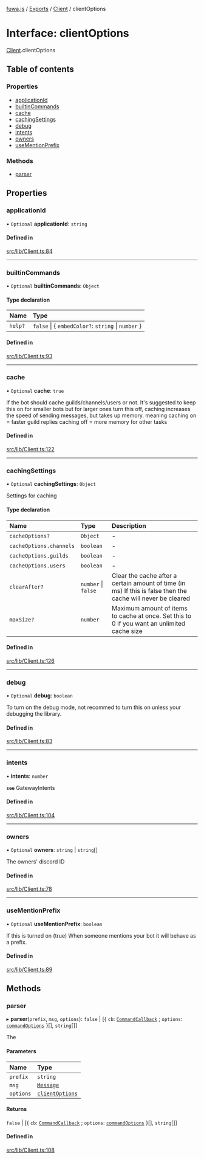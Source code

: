 [fuwa.js](../README.md) / [Exports](../modules.md) / [Client](../modules/Client.md) / clientOptions

# Interface: clientOptions

[Client](../modules/Client.md).clientOptions

## Table of contents

### Properties

- [applicationId](Client.clientOptions.md#applicationid)
- [builtinCommands](Client.clientOptions.md#builtincommands)
- [cache](Client.clientOptions.md#cache)
- [cachingSettings](Client.clientOptions.md#cachingsettings)
- [debug](Client.clientOptions.md#debug)
- [intents](Client.clientOptions.md#intents)
- [owners](Client.clientOptions.md#owners)
- [useMentionPrefix](Client.clientOptions.md#usementionprefix)

### Methods

- [parser](Client.clientOptions.md#parser)

## Properties

### applicationId

• `Optional` **applicationId**: `string`

#### Defined in

[src/lib/Client.ts:84](https://github.com/Fuwajs/Fuwa.js/blob/6865cb6/src/lib/Client.ts#L84)

___

### builtinCommands

• `Optional` **builtinCommands**: `Object`

#### Type declaration

| Name | Type |
| :------ | :------ |
| `help?` | ``false`` \| { `embedColor?`: `string` \| `number`  } |

#### Defined in

[src/lib/Client.ts:93](https://github.com/Fuwajs/Fuwa.js/blob/6865cb6/src/lib/Client.ts#L93)

___

### cache

• `Optional` **cache**: ``true``

If the bot should cache guilds/channels/users or not.
It's suggested to keep this on for smaller bots
but for larger ones turn this off,
caching increases the speed of sending messages, but takes up memory.
meaning caching on = faster guild replies
caching off = more memory for other tasks

#### Defined in

[src/lib/Client.ts:122](https://github.com/Fuwajs/Fuwa.js/blob/6865cb6/src/lib/Client.ts#L122)

___

### cachingSettings

• `Optional` **cachingSettings**: `Object`

Settings for caching

#### Type declaration

| Name | Type | Description |
| :------ | :------ | :------ |
| `cacheOptions?` | `Object` | - |
| `cacheOptions.channels` | `boolean` | - |
| `cacheOptions.guilds` | `boolean` | - |
| `cacheOptions.users` | `boolean` | - |
| `clearAfter?` | `number` \| ``false`` | Clear the cache after a certain amount of time (in ms) If this is false then the cache will never be cleared |
| `maxSize?` | `number` | Maximum amount of items to cache at once. Set this to 0 if you want an unlimited cache size |

#### Defined in

[src/lib/Client.ts:126](https://github.com/Fuwajs/Fuwa.js/blob/6865cb6/src/lib/Client.ts#L126)

___

### debug

• `Optional` **debug**: `boolean`

To turn on the debug mode, not recommed to turn this on unless your debugging
the library.

#### Defined in

[src/lib/Client.ts:83](https://github.com/Fuwajs/Fuwa.js/blob/6865cb6/src/lib/Client.ts#L83)

___

### intents

• **intents**: `number`

**`see`** GatewayIntents

#### Defined in

[src/lib/Client.ts:104](https://github.com/Fuwajs/Fuwa.js/blob/6865cb6/src/lib/Client.ts#L104)

___

### owners

• `Optional` **owners**: `string` \| `string`[]

The owners' discord ID

#### Defined in

[src/lib/Client.ts:78](https://github.com/Fuwajs/Fuwa.js/blob/6865cb6/src/lib/Client.ts#L78)

___

### useMentionPrefix

• `Optional` **useMentionPrefix**: `boolean`

If this is turned on (true) When someone mentions your bot it will behave
as a prefix.

#### Defined in

[src/lib/Client.ts:89](https://github.com/Fuwajs/Fuwa.js/blob/6865cb6/src/lib/Client.ts#L89)

## Methods

### parser

▸ **parser**(`prefix`, `msg`, `options`): ``false`` \| [{ `cb`: [`CommandCallback`](../modules/Command.md#commandcallback) ; `options`: [`commandOptions`](Command.commandOptions.md)  }[], `string`[]]

The

#### Parameters

| Name | Type |
| :------ | :------ |
| `prefix` | `string` |
| `msg` | [`Message`](_DiscordAPI.Message.md) |
| `options` | [`clientOptions`](Client.clientOptions.md) |

#### Returns

``false`` \| [{ `cb`: [`CommandCallback`](../modules/Command.md#commandcallback) ; `options`: [`commandOptions`](Command.commandOptions.md)  }[], `string`[]]

#### Defined in

[src/lib/Client.ts:108](https://github.com/Fuwajs/Fuwa.js/blob/6865cb6/src/lib/Client.ts#L108)
